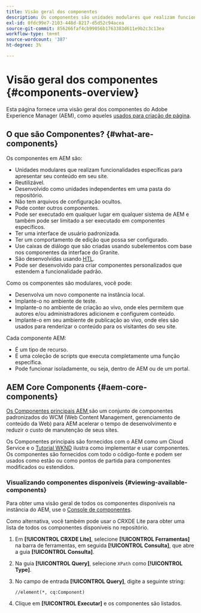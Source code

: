 ```yaml
---
title: Visão geral dos componentes
description: Os componentes são unidades modulares que realizam funcionalidades específicas para apresentar seu conteúdo em seu site
exl-id: 0fdc99e7-2103-448d-8217-d5d52c94acea
source-git-commit: 856266faf4cb99056b1763383d611e9b2c3c13ea
workflow-type: tm+mt
source-wordcount: '387'
ht-degree: 3%

---
```


# Visão geral dos componentes {#components-overview}

Esta página fornece uma visão geral dos componentes do Adobe Experience Manager (AEM), como aqueles [usados para criação de página](/help/sites-cloud/authoring/fundamentals/components.md).

## O que são Componentes? {#what-are-components}

Os componentes em AEM são:

* Unidades modulares que realizam funcionalidades específicas para apresentar seu conteúdo em seu site.
* Reutilizável.
* Desenvolvido como unidades independentes em uma pasta do repositório.
* Não tem arquivos de configuração ocultos.
* Pode conter outros componentes.
* Pode ser executado em qualquer lugar em qualquer sistema de AEM e também pode ser limitado a ser executado em componentes específicos.
* Ter uma interface de usuário padronizada.
* Ter um comportamento de edição que possa ser configurado.
* Use caixas de diálogo que são criadas usando subelementos com base nos componentes da interface do Granite.
* São desenvolvidas usando [HTL](https://experienceleague.adobe.com/docs/experience-manager-htl/using/overview.html?lang=pt-BR).
* Pode ser desenvolvido para criar componentes personalizados que estendem a funcionalidade padrão.

Como os componentes são modulares, você pode:

* Desenvolva um novo componente na instância local.
* Implante-o no ambiente de teste.
* Implante-o no ambiente de criação ao vivo, onde eles permitem que autores e/ou administradores adicionem e configurem conteúdo.
* Implante-o em seu ambiente de publicação ao vivo, onde eles são usados para renderizar o conteúdo para os visitantes do seu site.

Cada componente AEM:

* É um tipo de recurso.
* É uma coleção de scripts que executa completamente uma função específica.
* Pode funcionar isoladamente, ou seja, dentro de AEM ou de um portal.

## AEM Core Components {#aem-core-components}

[Os Componentes principais AEM ](https://experienceleague.adobe.com/docs/experience-manager-core-components/using/introduction.html?lang=pt-BR) são um conjunto de componentes padronizados do WCM (Web Content Management, gerenciamento de conteúdo da Web) para AEM acelerar o tempo de desenvolvimento e reduzir o custo de manutenção de seus sites.

Os Componentes principais são fornecidos com o AEM como um Cloud Service e o [Tutorial WKND](/help/implementing/developing/introduction/develop-wknd-tutorial.md) ilustra como implementar e usar componentes. Os componentes são fornecidos com todo o código-fonte e podem ser usados como estão ou como pontos de partida para componentes modificados ou estendidos.

### Visualizando componentes disponíveis {#viewing-available-components}

Para obter uma visão geral de todos os componentes disponíveis na instância do AEM, use o [Console de componentes](/help/sites-cloud/authoring/features/components-console.md).

Como alternativa, você também pode usar o CRXDE Lite para obter uma lista de todos os componentes disponíveis no repositório.

1. Em **[!UICONTROL CRXDE Lite]**, selecione **[!UICONTROL Ferramentas]** na barra de ferramentas, em seguida **[!UICONTROL Consulta]**, que abre a guia **[!UICONTROL Consulta]**.

1. Na guia **[!UICONTROL Query]**, selecione `XPath` como **[!UICONTROL Type]**.

1. No campo de entrada **[!UICONTROL Query]**, digite a seguinte string:

   `//element(*, cq:Component)`

1. Clique em **[!UICONTROL Executar]** e os componentes são listados.
